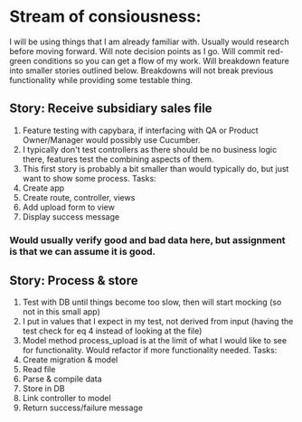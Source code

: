 # Stream of consiousness:
I will be using things that I am already familiar with.  Usually would research before moving forward.
Will note decision points as I go.
Will commit red-green conditions so you can get a flow of my work.
Will breakdown feature into smaller stories outlined below.
Breakdowns will not break previous functionality while providing some testable thing.

## Story: Receive subsidiary sales file
1. Feature testing with capybara, if interfacing with QA or Product Owner/Manager would possibly use Cucumber.
1. I typically don't test controllers as there should be no business logic there, features test the combining aspects of them.
1. This first story is probably a bit smaller than would typically do, but just want to show some process.
Tasks:
1. Create app
1. Create route, controller, views
1. Add upload form to view
1. Display success message

### Would usually verify good and bad data here, but assignment is that we can assume it is good.

## Story: Process & store
1. Test with DB until things become too slow, then will start mocking (so not in this small app)
1. I put in values that I expect in my test, not derived from input (having the test check for eq 4 instead of looking at the file)
1. Model method process_upload is at the limit of what I would like to see for functionality.  Would refactor if more functionality needed.
Tasks:
1. Create migration & model
1. Read file
1. Parse & compile data
1. Store in DB
1. Link controller to model
1. Return success/failure message
